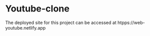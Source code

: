 # Youtube-clone
The deployed site for this project can be accessed at htpps://web-youtube.netlify.app

